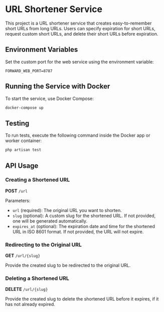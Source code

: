 # URL Shortener Service
This project is a URL shortener service that creates easy-to-remember short URLs from long URLs. Users can specify expiration for short URLs, request custom short URLs, and delete their short URLs before expiration.

## Environment Variables
Set the custom port for the web service using the environment variable:

```env
FORWARD_WEB_PORT=8787
```

## Running the Service with Docker
To start the service, use Docker Compose:

```bash
docker-compose up
```

## Testing
To run tests, execute the following command inside the Docker app or worker container:

```bash
php artisan test
```

## API Usage

### Creating a Shortened URL

**POST** `/url`

Parameters:
- `url` (required): The original URL you want to shorten.
- `slug` (optional): A custom slug for the shortened URL. If not provided, one will be generated automatically.
- `expires_at` (optional): The expiration date and time for the shortened URL in ISO 8601 format. If not provided, the URL will not expire.

### Redirecting to the Original URL

**GET** `/url/{slug}`

Provide the created slug to be redirected to the original URL.

### Deleting a Shortened URL

**DELETE** `/url/{slug}`

Provide the created slug to delete the shortened URL before it expires, if it has not already expired.
